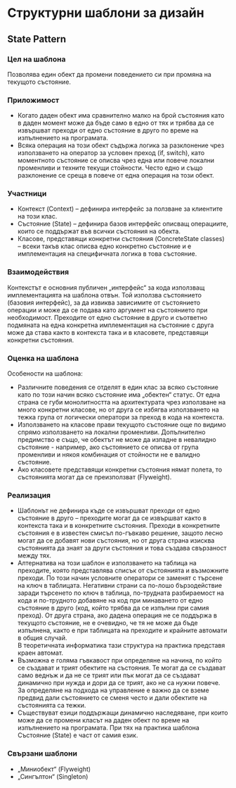 #     Структурни шаблони за дизайн
##    State Pattern
### Цел на шаблона
Позволява един обект да промени поведението си при промяна на текущото състояние. 

### Приложимост
*	Когато даден обект има сравнително малко на брой състояния като в даден момент може да бъде само в едно от тях и трябва да се извършват преходи от едно състояние в друго по време на изпълнението на програмата. 
*	Всяка операция на този обект съдържа логика за разклонение чрез използването на оператор за условен преход (if, switch),  като моментното състояние се описва чрез една или повече локални променливи и техните текущи стойности. Често едно и също разклонение се среща в повече от една операция на този обект.  

### Участници
*	Контекст (Context) – дефинира интерфейс за ползване за клиентите на този клас.
*	Състояние (State) – дефинира базов интерфейс описващ операциите, които се поддържат във всички състояния на обекта. 
*	Класове, представящи конкретни състояния (ConcreteState classes) – всеки такъв клас описва едно конкретно състояние и е имплементация на специфичната логика в това състояние.  

### Взаимодействия
Контекстът е основния публичен „интерфейс“ за кода използващ имплементацията на шаблона отвън. Той използва състоянието (базовия интерфейс), за да извиква зависимите от състоянието операции и може да се подава като аргумент на състоянието при необходимост. Преходите от едно състояние в друго и съответно подмяната на една конкретна имплементация на състояние с друга може да става както в контекста така и в класовете, представящи конкретни състояния.  

### Оценка на шаблона
Особености на шаблона:

*	Различните поведения се отделят в един клас за всяко състояние като по този начин всяко състояние има „обектен“ статус. От една страна се губи монолитността на архитектурата чрез използване на много конкретни класове, но от друга се избягва използването на тежка група от логически оператори за преход в кода на контекста.   
*	Използването на класове прави текущото състояние още по видимо спрямо използването на локални променливи. Допълнително предимство е също, че обектът не може да изпадне в невалидно състояние - например, ако състоянието се описва от група променливи и някоя комбинация от стойности не е валидно състояние.  
*	Ако класовете представящи конкретни състояния нямат полета, то състоянията могат да се преизползват (Flyweight). 

### Реализация
*	Шаблонът не дефинира къде се извършват преходи от едно състояние в друго – преходите могат да се извършват както в контекста така и в конкретните състояния. Преходи в конкретните състояния е в известен смисъл по-гъвкаво решение, защото лесно могат да се добавят нови състояния, но от друга страна изисква състоянията да знаят за други състояния и това създава свързаност между тях. 
*	Алтернатива на този шаблон е използването на таблица на преходите, която представлява списък от състоянията и възможните преходи. По този начин условните оператори се заменят с търсене на ключ в таблицата. Негативни страни са по-лошо бързодействие заради търсенето по ключ в таблица, по-трудната разбираемост на кода и по-трудното добавяне на код при минаването от едно състояние в друго (код, който трябва да се изпълни при самия преход). От друга страна, ако дадена операция не се поддържа в текущото състояние, не е очевидно, че тя не може да бъде изпълнена, както е при таблицата на преходите и крайните автомати в общия случай.  
В теоретичната информатика тази структура на практика представя краен автомат.  
*	Възможна е голяма гъвкавост при определяне на начина, по който се създават и трият обектите на състояния. Те могат да се създават само веднъж и да не се трият или пък могат да се създават динамично при нужда и дори да се трият, ако не са нужни повече. За определяне на подхода на управление е важно да се вземе предвид дали състоянието се сменя често и дали обектите на състоянията са тежки. 
*	Съществуват езици поддържащи динамично наследяване, при които може да се промени класът на даден обект по време на изпълнението на програмата. При тях на практика шаблона Състояние (State) е част от самия език. 

### Свързани шаблони
* „Миниобект“ (Flyweight) 
* „Сингълтон“ (Singleton)
